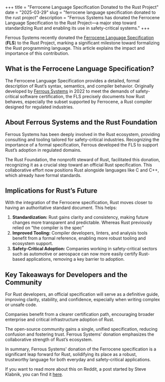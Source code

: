 +++
title = "Ferrocene Language Specification Donated to the Rust Project"
date = "2025-03-29"
slug = "ferrocene language specification donated to the rust project"
description = "Ferrous Systems has donated the Ferrocene Language Specification to the Rust Project—a major step toward standardizing Rust and enabling its use in safety-critical systems."
+++

Ferrous Systems recently donated the <a href="https://spec.ferrocene.dev/" target="_blank">Ferrocene Language Specification</a> (**FLS**) to the Rust Project, marking a significant milestone toward formalizing the Rust programming language. This article explains the impact and importance of this contribution.

## What is the Ferrocene Language Specification?

The Ferrocene Language Specification provides a detailed, formal description of Rust’s syntax, semantics, and compiler behavior. Originally developed by <a href="https://ferrous-systems.com/" target="_blank">Ferrous Systems</a> in 2022 to meet the demands of safety-critical software certification, the FLS precisely documents how Rust behaves, especially the subset supported by Ferrocene, a Rust compiler designed for regulated industries.

## About Ferrous Systems and the Rust Foundation

Ferrous Systems has been deeply involved in the Rust ecosystem, providing consulting and tooling tailored for safety-critical industries. Recognizing the importance of a formal specification, Ferrous developed the FLS to support Rust’s adoption in regulated domains.

The Rust Foundation, the nonprofit steward of Rust, facilitated this donation, recognizing it as a crucial step toward an official Rust specification. This collaborative effort now positions Rust alongside languages like C and C++, which already have formal standards.

## Implications for Rust’s Future

With the integration of the Ferrocene specification, Rust moves closer to having an authoritative standard document. This helps:

1. **Standardization:** Rust gains clarity and consistency, making future changes more transparent and predictable. Whereas Rust previously relied on “the compiler is the spec”
2. **Improved Tooling:** Compiler developers, linters, and analysis tools benefit from a formal reference, enabling more robust tooling and ecosystem support.
3. **Safety-Critical Adoption:** Companies working in safety-critical sectors such as automotive or aerospace can now more easily certify Rust-based applications, removing a key barrier to adoption.

## Key Takeaways for Developers and the Community

For Rust developers, an official specification will serve as a definitive guide, improving clarity, stability, and confidence, especially when writing complex or unsafe code.

Companies benefit from a clearer certification path, encouraging broader enterprise and critical infrastructure adoption of Rust.

The open-source community gains a single, unified specification, reducing confusion and fostering trust. Ferrous Systems' donation emphasizes the collaborative strength of Rust’s ecosystem.

In summary, Ferrous Systems' donation of the Ferrocene specification is a significant leap forward for Rust, solidifying its place as a robust, trustworthy language for both everyday and safety-critical applications.

If you want to read more about this on Reddit, a post started by Steve Klabnik, you can find it <a href="https://www.reddit.com/r/rust/comments/1jkfovo/ferrous_systems_donates_ferrocene_language/" target="_blank">here</a>.
